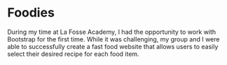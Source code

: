 # Foodies

During my time at La Fosse Academy, I had the opportunity to work with Bootstrap for the first time. While it was challenging, my group and I were able to successfully create a fast food website that allows users to easily select their desired recipe for each food item.
